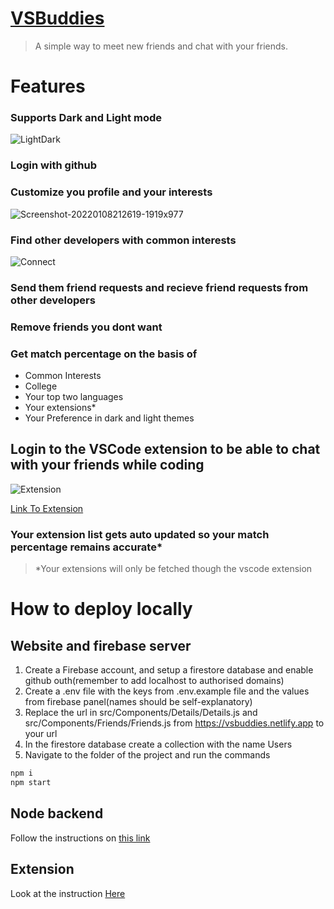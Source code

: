 # [VSBuddies](https://vsbuddies.netlify.app)
> A simple way to meet new friends and chat with your friends.
# Features
### Supports Dark and Light mode
![LightDark](https://user-images.githubusercontent.com/44966242/148548114-719434bb-13ae-44d2-979c-ee1d9409db96.png)
### Login with github
### Customize you profile and your interests
![Screenshot-20220108212619-1919x977](https://user-images.githubusercontent.com/44966242/148650937-62310bfd-d19c-4c13-8a9a-0070ced5a21b.png)
### Find other developers with common interests
![Connect](https://user-images.githubusercontent.com/44966242/148548167-0a8ce685-4fac-4222-816e-577e5b2781fc.png)


### Send them friend requests and recieve friend requests from other developers
### Remove friends you dont want
### Get match percentage on the basis of 
+ Common Interests
+ College
+ Your top two languages
+ Your extensions*
+ Your Preference in dark and light themes
## Login to the VSCode extension to be able to chat with your friends while coding
![Extension](https://user-images.githubusercontent.com/44966242/148548190-284fa183-4589-4952-b433-dba112a40f3f.png)

[Link To Extension](https://marketplace.visualstudio.com/items?itemName=Lohitaksha.vsbuddies)
### Your extension list gets auto updated so your match percentage remains accurate*

> *Your extensions will only be fetched though the vscode extension

# How to deploy locally
## Website and firebase server
1. Create a Firebase account, and setup a firestore database and enable github outh(remember to add localhost to authorised domains)
2. Create a .env file with the keys from .env.example file and the values from firebase panel(names should be self-explanatory)
3. Replace the url in src/Components/Details/Details.js and src/Components/Friends/Friends.js from https://vsbuddies.netlify.app to your url
4. In the firestore database create a collection with the name Users
5. Navigate to the folder of the project and run the commands
 ```bash
npm i
npm start
```
## Node backend
Follow the instructions on [this link](https://github.com/Lohit244/vsbuddiesextapi)
## Extension
Look at the instruction [Here](https://github.com/Lohit244/vsbuddiesExtension)
